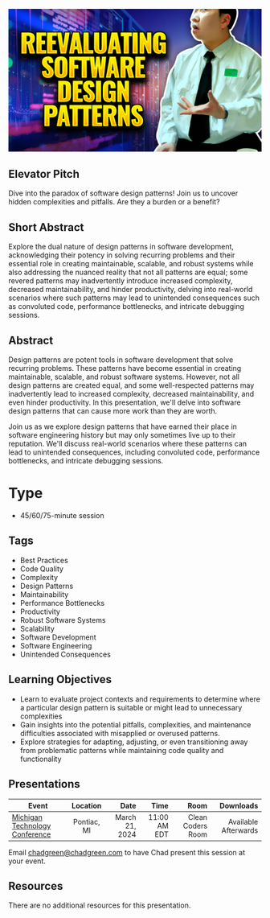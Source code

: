 ![Reevaluating Software Design Patterns: Uncovering Patterns That Can Be More Burden Than Benefit](Thumbnail.jpg)

## Elevator Pitch
Dive into the paradox of software design patterns! Join us to uncover hidden complexities and pitfalls. Are they a burden or a benefit?

## Short Abstract
Explore the dual nature of design patterns in software development, acknowledging their potency in solving recurring problems and their essential role in creating maintainable, scalable, and robust systems while also addressing the nuanced reality that not all patterns are equal; some revered patterns may inadvertently introduce increased complexity, decreased maintainability, and hinder productivity, delving into real-world scenarios where such patterns may lead to unintended consequences such as convoluted code, performance bottlenecks, and intricate debugging sessions.

## Abstract
Design patterns are potent tools in software development that solve recurring problems. These patterns have become essential in creating maintainable, scalable, and robust software systems. However, not all design patterns are created equal, and some well-respected patterns may inadvertently lead to increased complexity, decreased maintainability, and even hinder productivity. In this presentation, we'll delve into software design patterns that can cause more work than they are worth.

Join us as we explore design patterns that have earned their place in software engineering history but may only sometimes live up to their reputation. We'll discuss real-world scenarios where these patterns can lead to unintended consequences, including convoluted code, performance bottlenecks, and intricate debugging sessions.

# Type
- 45/60/75-minute session

## Tags
- Best Practices
- Code Quality
- Complexity
- Design Patterns
- Maintainability
- Performance Bottlenecks
- Productivity
- Robust Software Systems
- Scalability
- Software Development
- Software Engineering
- Unintended Consequences

## Learning Objectives
- Learn to evaluate project contexts and requirements to determine where a particular design pattern is suitable or might lead to unnecessary complexities
- Gain insights into the potential pitfalls, complexities, and maintenance difficulties associated with misapplied or overused patterns.
- Explore strategies for adapting, adjusting, or even transitioning away from problematic patterns while maintaining code quality and functionality

## Presentations

| Event | Location | Date | Time | Room | Downloads |
|-------|:--------:|-----:|-----:|-----:|----------:|
| [Michigan Technology Conference](https://www.mitechcon.org/) | Pontiac, MI | March 21, 2024 | 11:00 AM EDT | Clean Coders Room | Available Afterwards |

Email [chadgreen@chadgreen.com](mailto:chadgreen@chadgreen.com?subject=Presentation%20Request:%20Presentation%20Title) to have Chad present this session at your event.

## Resources
There are no additional resources for this presentation.
